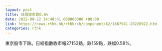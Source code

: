 ```yaml
---
layout: post
title: 日股收市跌0.6%
date: 2022-09-22 14:48:41.000000000 +08:00
link: https://news.rthk.hk/rthk/ch/component/k2/1667941-20220922.htm
categories: rthk
---
```


東京股市下跌。日經指數收市報27153點，跌159點，跌幅0.58%。
